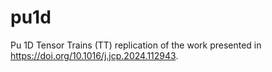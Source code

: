 # pu1d
Pu 1D Tensor Trains (TT) replication of the work presented in https://doi.org/10.1016/j.jcp.2024.112943.
